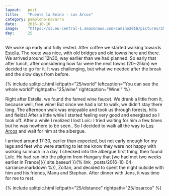 ```yaml
---
layout:   post
title:    "Puente la Reina — Los Arcos"
category: pamplona-navarra
date:     2016-10-16
image:    "https://s3.eu-central-1.amazonaws.com/camino2016/pictures/25/wine-thumb.jpg"
day:      25
---
```


We woke up early and fully rested. After coffee we started walking towards [Estella](https://www.google.fr/maps/place/31200+Estella,+Navarre,+Espagne/@42.6714277,-2.0547133,14z/data=!3m1!4b1!4m5!3m4!1s0xd5071c5f64631a5:0x41cd3f689131a9b!8m2!3d42.6720868!4d-2.0324707?hl=fr). The route was nice, with old bridges and old towns here and there. We arrived around 12h30, way earlier than we had planned. So early that after lunch, after considering how far were the next towns (20~25km) we decided to go for it. It was challenging, but what we needed after the break and the slow days from before.

{% include splitpic.html leftpath="25/world" leftcaption="You can see the whole world!" rightpath="25/wine" rightcaption="Wine!" %}

Right after Estella, we found the famed wine faucet. We drank a little from it, because well, free wine! But since we had a lot to walk, we didn't stay there long. The afternoon walk was enjoyable and took us through forests, hills and fields! After a little while I started feeling very good and energized so I took off. After a while I realized I lost Loïc: I tried waiting for him a few times but he was nowhere to be seen.. So I decided to walk all the way to [Los Arcos](https://www.google.fr/maps/place/31210+Los+Arcos,+Navarre,+Espagne/@42.5699634,-2.1968475,16z/data=!3m1!4b1!4m5!3m4!1s0xd500bad3a5ff591:0xc7c76ec9eee4a03e!8m2!3d42.5684868!4d-2.1916542?hl=fr) and wait for him at the albergue.

I arrived around 17:30, earlier than expected, but not early enough for my legs and feet who were starting to let me know they were not happy with walking so much in a day. I checked into the albergue first thing, then found Loïc. He had ran into the pilgrim from Hungary that [we had met two weeks earlier in France]({{ site.baseurl }}{% link _posts/2016-10-04-sarrance.markdown %}), Zoltan, and decided to spent the night outside with him and his friends, Manu and Stephan. After dinner with Jens, it was time for me to rest.

{% include splitpic.html leftpath="25/distance" rightpath="25/losarcos" %}
